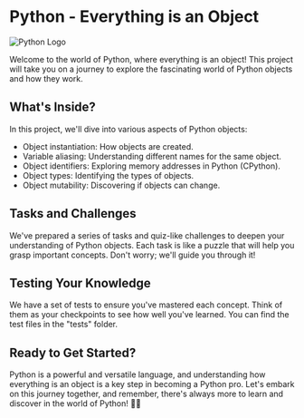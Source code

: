 # Python - Everything is an Object

![Python Logo](https://s3.amazonaws.com/intranet-projects-files/holbertonschool-higher-level_programming+/252/r_208403_QPSN8.jpg)

Welcome to the world of Python, where everything is an object! This project will take you on a journey to explore the fascinating world of Python objects and how they work.

## What's Inside?

In this project, we'll dive into various aspects of Python objects:

- Object instantiation: How objects are created.
- Variable aliasing: Understanding different names for the same object.
- Object identifiers: Exploring memory addresses in Python (CPython).
- Object types: Identifying the types of objects.
- Object mutability: Discovering if objects can change.

## Tasks and Challenges

We've prepared a series of tasks and quiz-like challenges to deepen your understanding of Python objects. Each task is like a puzzle that will help you grasp important concepts. Don't worry; we'll guide you through it!

## Testing Your Knowledge

We have a set of tests to ensure you've mastered each concept. Think of them as your checkpoints to see how well you've learned. You can find the test files in the "tests" folder.

## Ready to Get Started?

Python is a powerful and versatile language, and understanding how everything is an object is a key step in becoming a Python pro. Let's embark on this journey together, and remember, there's always more to learn and discover in the world of Python! 🐍🌟
